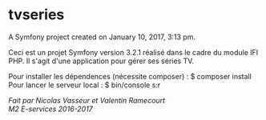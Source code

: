 tvseries
========

A Symfony project created on January 10, 2017, 3:13 pm.

Ceci est un projet Symfony version 3.2.1 réalisé dans le cadre du module IFI PHP.
Il s'agit d'une application pour gérer ses séries TV.

Pour installer les dépendences (nécessite composer) : $ composer install
Pour lancer le serveur local : $ bin/console s:r

*Fait par Nicolas Vasseur et Valentin Ramecourt*  
*M2 E-services 2016-2017*